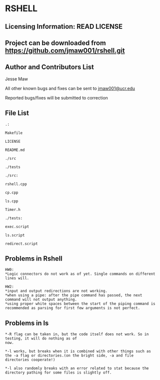 RSHELL
======


Licensing Information: READ LICENSE
---
Project can be downloaded from https://github.com/jmaw001/rshell.git
----

Author and Contributors List
---------------
Jesse Maw

All other known bugs and fixes can be sent to jmaw001@ucr.edu

Reported bugs/fixes will be submitted to correction

File List
---------
```
.:

Makefile

LICENSE

README.md

./src

./tests

```
```
./src:

rshell.cpp

cp.cpp

ls.cpp

Timer.h
```
```
./tests:

exec.script

ls.script

redirect.script
```


Problems in Rshell
-------
```
HW0:
*Logic connectors do not work as of yet. Single commands on different lines will.

HW2:
*input and output redirections are not working.
*when using a pipe: after the pipe command has passed, the next command will not output anything.
*using proper white spaces between the start of the piping command is recommended as parsing for first few arguments is not perfect.
```

Problems in ls
--------
```
*-R flag can be taken in, but the code itself does not work. So in testing, it will do nothing as of
now.

*-l works, but breaks when it is combined with other things such as the -a flag or directories.(on the bright side, -a and file directories cooperate!)

*-l also randomly breaks with an error related to stat because the directory pathing for some files is slightly off.
```
